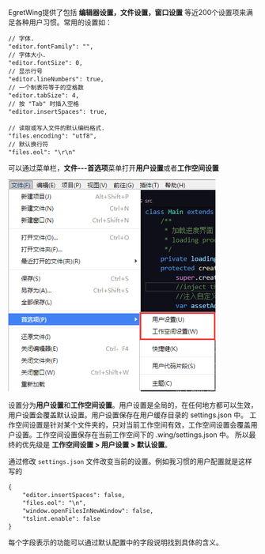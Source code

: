 
EgretWing提供了包括 **编辑器设置，文件设置，窗口设置** 等近200个设置项来满足各种用户习惯。常用的设置如：

    // 字体.
    "editor.fontFamily": "",
    // 字体大小.
    "editor.fontSize": 0,
    // 显示行号
    "editor.lineNumbers": true,
    // 一个制表符等于的空格数
    "editor.tabSize": 4,
    // 按 "Tab" 时插入空格
    "editor.insertSpaces": true,
    
    // 读取或写入文件的默认编码格式.
    "files.encoding": "utf8",
    // 默认换行符
    "files.eol": "\r\n"

可以通过菜单栏，**文件---首选项**菜单打开**用户设置**或者**工作空间设置**

![](4.png)

设置分为**用户设置**和**工作空间设置**。用户设置是全局的，在任何地方都可以生效，用户设置会覆盖默认设置。用户设置保存在用户缓存目录的 settings.json 中。
工作空间设置是针对某个文件夹的，只对当前工作空间有效，工作空间设置会覆盖用户设置。工作空间设置保存在当前工作空间下的 .wing/settings.json 中。
所以最终的优先级是 **工作空间设置  > 用户设置 > 默认设置**。

通过修改 `settings.json` 文件改变当前的设置。例如我习惯的用户配置就是这样写的


	{
		"editor.insertSpaces": false,
		"files.eol": "\n",
		"window.openFilesInNewWindow": false,
		"tslint.enable": false
	}

每个字段表示的功能可以通过默认配置中的字段说明找到具体的含义。